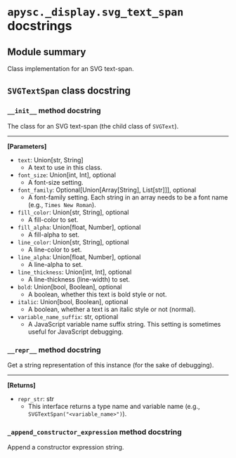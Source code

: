 # `apysc._display.svg_text_span` docstrings

## Module summary

Class implementation for an SVG text-span.

## `SVGTextSpan` class docstring

### `__init__` method docstring

The class for an SVG text-span (the child class of `SVGText`).<hr>

**[Parameters]**

- `text`: Union[str, String]
  - A text to use in this class.
- `font_size`: Union[int, Int], optional
  - A font-size setting.
- `font_family`: Optional[Union[Array[String], List[str]]], optional
  - A font-family setting. Each string in an array needs to be a font name (e.g., `Times New Roman`).
- `fill_color`: Union[str, String], optional
  - A fill-color to set.
- `fill_alpha`: Union[float, Number], optional
  - A fill-alpha to set.
- `line_color`: Union[str, String], optional
  - A line-color to set.
- `line_alpha`: Union[float, Number], optional
  - A line-alpha to set.
- `line_thickness`: Union[int, Int], optional
  - A line-thickness (line-width) to set.
- `bold`: Union[bool, Boolean], optional
  - A boolean, whether this text is bold style or not.
- `italic`: Union[bool, Boolean], optional
  - A boolean, whether a text is an italic style or not (normal).
- `variable_name_suffix`: str, optional
  - A JavaScript variable name suffix string. This setting is sometimes useful for JavaScript debugging.

### `__repr__` method docstring

Get a string representation of this instance (for the sake of debugging).<hr>

**[Returns]**

- `repr_str`: str
  - This interface returns a type name and variable name (e.g., `SVGTextSpan("<variable_name>")`).

### `_append_constructor_expression` method docstring

Append a constructor expression string.